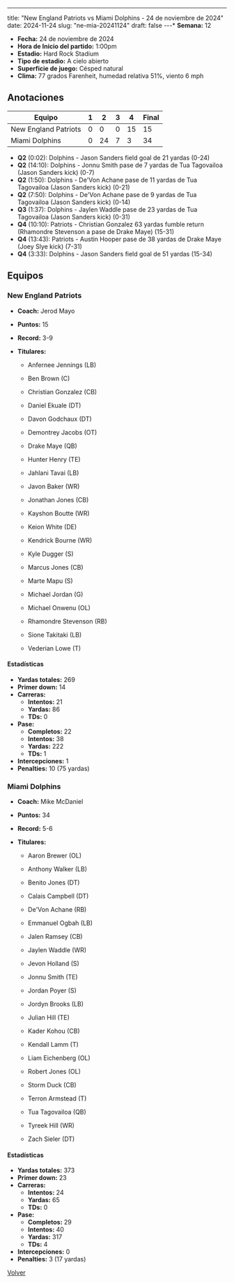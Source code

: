 ---
title: "New England Patriots vs Miami Dolphins - 24 de noviembre de 2024"
date: 2024-11-24
slug: "ne-mia-20241124"
draft: false
---* **Semana:** 12
* **Fecha:** 24 de noviembre de 2024
* **Hora de Inicio del partido:** 1:00pm
* **Estadio:** Hard Rock Stadium
* **Tipo de estadio:** A cielo abierto
* **Superficie de juego:** Césped natural
* **Clima:** 77 grados Farenheit, humedad relativa 51%, viento 6 mph




## Anotaciones
| Equipo | 1 | 2 | 3 | 4 | Final |
|--------|---|---|---|---|-------|
| New England Patriots  | 0 | 0 | 0 | 15  | 15 |
| Miami Dolphins  | 0 | 24 | 7 | 3  | 34 |
* **Q2** (0:02): Dolphins - Jason Sanders field goal de 21 yardas (0-24)
* **Q2** (14:10): Dolphins - Jonnu Smith pase de 7 yardas de Tua Tagovailoa (Jason Sanders kick) (0-7)
* **Q2** (1:50): Dolphins - De'Von Achane pase de 11 yardas de Tua Tagovailoa (Jason Sanders kick) (0-21)
* **Q2** (7:50): Dolphins - De'Von Achane pase de 9 yardas de Tua Tagovailoa (Jason Sanders kick) (0-14)
* **Q3** (1:37): Dolphins - Jaylen Waddle pase de 23 yardas de Tua Tagovailoa (Jason Sanders kick) (0-31)
* **Q4** (10:10): Patriots - Christian Gonzalez 63 yardas fumble return (Rhamondre Stevenson a pase de Drake Maye) (15-31)
* **Q4** (13:43): Patriots - Austin Hooper pase de 38 yardas de Drake Maye (Joey Slye kick) (7-31)
* **Q4** (3:33): Dolphins - Jason Sanders field goal de 51 yardas (15-34)


## Equipos


### New England Patriots
* **Coach:** Jerod Mayo
* **Puntos:** 15
* **Record:** 3-9
* **Titulares:** 

  * Anfernee Jennings (LB) 

  * Ben Brown (C) 

  * Christian Gonzalez (CB) 

  * Daniel Ekuale (DT) 

  * Davon Godchaux (DT) 

  * Demontrey Jacobs (OT) 

  * Drake Maye (QB) 

  * Hunter Henry (TE) 

  * Jahlani Tavai (LB) 

  * Javon Baker (WR) 

  * Jonathan Jones (CB) 

  * Kayshon Boutte (WR) 

  * Keion White (DE) 

  * Kendrick Bourne (WR) 

  * Kyle Dugger (S) 

  * Marcus Jones (CB) 

  * Marte Mapu (S) 

  * Michael Jordan (G) 

  * Michael Onwenu (OL) 

  * Rhamondre Stevenson (RB) 

  * Sione Takitaki (LB) 

  * Vederian Lowe (T) 

#### Estadísticas
* **Yardas totales:** 269
* **Primer down:** 14
* **Carreras:**
  * **Intentos:** 21
  * **Yardas:** 86
  * **TDs:** 0
* **Pase:**
  * **Completos:** 22
  * **Intentos:** 38
  * **Yardas:** 222
  * **TDs:** 1
* **Intercepciones:** 1
* **Penalties:** 10 (75 yardas)

### Miami Dolphins
* **Coach:** Mike McDaniel
* **Puntos:** 34
* **Record:** 5-6
* **Titulares:** 

  * Aaron Brewer (OL) 

  * Anthony Walker (LB) 

  * Benito Jones (DT) 

  * Calais Campbell (DT) 

  * De'Von Achane (RB) 

  * Emmanuel Ogbah (LB) 

  * Jalen Ramsey (CB) 

  * Jaylen Waddle (WR) 

  * Jevon Holland (S) 

  * Jonnu Smith (TE) 

  * Jordan Poyer (S) 

  * Jordyn Brooks (LB) 

  * Julian Hill (TE) 

  * Kader Kohou (CB) 

  * Kendall Lamm (T) 

  * Liam Eichenberg (OL) 

  * Robert Jones (OL) 

  * Storm Duck (CB) 

  * Terron Armstead (T) 

  * Tua Tagovailoa (QB) 

  * Tyreek Hill (WR) 

  * Zach Sieler (DT) 

#### Estadísticas
* **Yardas totales:** 373
* **Primer down:** 23
* **Carreras:**
  * **Intentos:** 24
  * **Yardas:** 65
  * **TDs:** 0
* **Pase:**
  * **Completos:** 29
  * **Intentos:** 40
  * **Yardas:** 317
  * **TDs:** 4
* **Intercepciones:** 0
* **Penalties:** 3 (17 yardas)


[Volver](/historia/2024)
